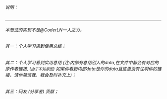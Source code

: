  ###### 说明：
 ***
 
 ###### 本想法的实现不是@CoderLN一人之力，  
 
 ###### 其一：个人学习遇到使用总结；  
 
 ###### 其二：个人学习看到实用总结 (注:内部有总结别人的data,在文件中都会有对应的原作者链接, (`由于不知原因`) 如果你看到内部data是你的data且这里没有注明你的链接，请你简信我，我会及时补充上)；  
 
 ###### 其三：码友 (分享者) 贡献；
 
 
 
 
 
 
 
 
 
 
 
 
 
 
